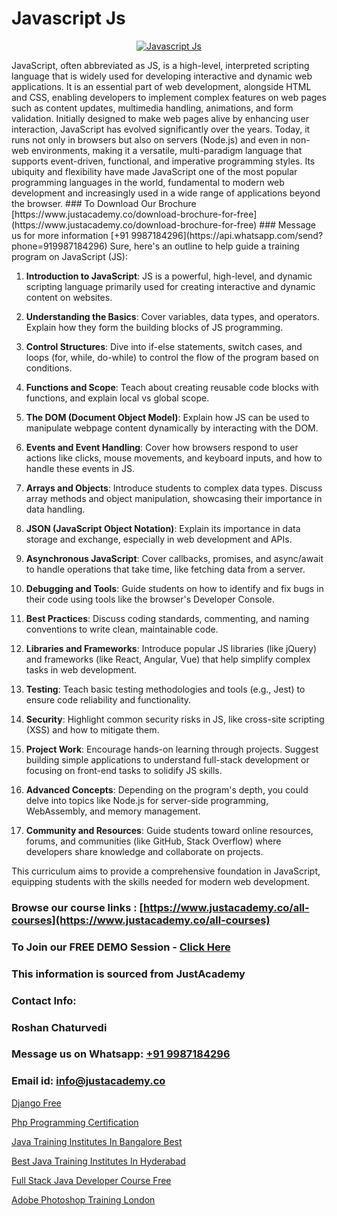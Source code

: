 # Javascript Js

<p align="center">
  <a href="https://justacademy.co/course-detail/javascript-training">
    <img src="https://justacademy.co/storage2/course_image/1676636853_course_image.webp" alt="Javascript Js">
  </a>
</p>
JavaScript, often abbreviated as JS, is a high-level, interpreted scripting language that is widely used for developing interactive and dynamic web applications. It is an essential part of web development, alongside HTML and CSS, enabling developers to implement complex features on web pages such as content updates, multimedia handling, animations, and form validation. Initially designed to make web pages alive by enhancing user interaction, JavaScript has evolved significantly over the years. Today, it runs not only in browsers but also on servers (Node.js) and even in non-web environments, making it a versatile, multi-paradigm language that supports event-driven, functional, and imperative programming styles. Its ubiquity and flexibility have made JavaScript one of the most popular programming languages in the world, fundamental to modern web development and increasingly used in a wide range of applications beyond the browser.
### To Download Our Brochure [https://www.justacademy.co/download-brochure-for-free](https://www.justacademy.co/download-brochure-for-free)
### Message us for more information [+91 9987184296](https://api.whatsapp.com/send?phone=919987184296)
Sure, here's an outline to help guide a training program on JavaScript (JS):

1) **Introduction to JavaScript**: JS is a powerful, high-level, and dynamic scripting language primarily used for creating interactive and dynamic content on websites.

2) **Understanding the Basics**: Cover variables, data types, and operators. Explain how they form the building blocks of JS programming.

3) **Control Structures**: Dive into if-else statements, switch cases, and loops (for, while, do-while) to control the flow of the program based on conditions.

4) **Functions and Scope**: Teach about creating reusable code blocks with functions, and explain local vs global scope.

5) **The DOM (Document Object Model)**: Explain how JS can be used to manipulate webpage content dynamically by interacting with the DOM.

6) **Events and Event Handling**: Cover how browsers respond to user actions like clicks, mouse movements, and keyboard inputs, and how to handle these events in JS.

7) **Arrays and Objects**: Introduce students to complex data types. Discuss array methods and object manipulation, showcasing their importance in data handling.

8) **JSON (JavaScript Object Notation)**: Explain its importance in data storage and exchange, especially in web development and APIs.

9) **Asynchronous JavaScript**: Cover callbacks, promises, and async/await to handle operations that take time, like fetching data from a server.

10) **Debugging and Tools**: Guide students on how to identify and fix bugs in their code using tools like the browser's Developer Console.

11) **Best Practices**: Discuss coding standards, commenting, and naming conventions to write clean, maintainable code.

12) **Libraries and Frameworks**: Introduce popular JS libraries (like jQuery) and frameworks (like React, Angular, Vue) that help simplify complex tasks in web development.

13) **Testing**: Teach basic testing methodologies and tools (e.g., Jest) to ensure code reliability and functionality.

14) **Security**: Highlight common security risks in JS, like cross-site scripting (XSS) and how to mitigate them.

15) **Project Work**: Encourage hands-on learning through projects. Suggest building simple applications to understand full-stack development or focusing on front-end tasks to solidify JS skills.

16) **Advanced Concepts**: Depending on the program's depth, you could delve into topics like Node.js for server-side programming, WebAssembly, and memory management.

17) **Community and Resources**: Guide students toward online resources, forums, and communities (like GitHub, Stack Overflow) where developers share knowledge and collaborate on projects.

This curriculum aims to provide a comprehensive foundation in JavaScript, equipping students with the skills needed for modern web development.

### Browse our course links : [https://www.justacademy.co/all-courses](https://www.justacademy.co/all-courses) 
### To Join our FREE DEMO Session - [Click Here](https://www.justacademy.co/register-for-course-demo)


### This information is sourced from JustAcademy
### Contact Info:
### Roshan Chaturvedi
### Message us on Whatsapp: [+91 9987184296](https://api.whatsapp.com/send?phone=919987184296)
### Email id: [info@justacademy.co](mailto:info@justacademy.co)
                
[Django Free](https://www.linkedin.com/pulse/django-free-justacademy-pune-ubzbc?trackingId=4zPajRf2A%2FtpDkjYrriR3A%3D%3D&lipi=urn%3Ali%3Apage%3Ad_flagship3_company_admin%3B29WLpZO4T7eqWsLqmXNgZw%3D%3D)

[Php Programming Certification](https://www.linkedin.com/pulse/php-programming-certification-justacademy-ahmedabad-mlsoe?trackingId=yLZGgcycB9g2aiHyVhSGog%3D%3D&lipi=urn%3Ali%3Apage%3Ad_flagship3_company_admin%3BO%2BCUjkhGSmWvdoCzc9%2FX%2FA%3D%3D)

[Java Training Institutes In Bangalore Best](https://medium.com/@ranepooja/java-training-institutes-in-bangalore-best-4e6352db5cd2)

[Best Java Training Institutes In Hyderabad](https://medium.com/@surajvaishnav5015/best-java-training-institutes-in-hyderabad-3d75a1dddf0f)

[Full Stack Java Developer Course Free](https://justacademyin.github.io/justacademy/full-stack-java-developer-course-free)

[Adobe Photoshop Training London](https://justacademyin.github.io/justacademy/adobe-photoshop-training-london)

